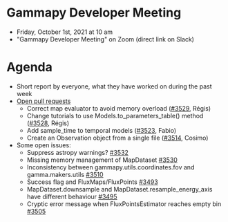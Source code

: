 # Gammapy Developer Meeting

* Friday, October 1st, 2021 at 10 am
* "Gammapy Developer Meeting" on Zoom (direct link on Slack)
# Agenda

* Short report by everyone, what they have worked on during the past week
* [Open pull requests](https://github.com/gammapy/gammapy/pulls)
  * Correct map evaluator to avoid memory overload ([#3529](https://github.com/gammapy/gammapy/pull/3529), Régis)
  * Change tutorials to use Models.to_parameters_table() method ([#3528](https://github.com/gammapy/gammapy/pull/3528), Régis)
  * Add sample_time to temporal models  ([#3523](https://github.com/gammapy/gammapy/pull/3523), Fabio)
  * Create an Observation object from a single file ([#3514](https://github.com/gammapy/gammapy/pull/3514), Cosimo)
* Some open issues:
  * Suppress astropy warnings? [#3532](https://github.com/gammapy/gammapy/issues/3532)
  * Missing memory management of MapDataset [#3530](https://github.com/gammapy/gammapy/issues/3530)
  * Inconsistency between gammapy.utils.coordinates.fov and gamma.makers.utils [#3510](https://github.com/gammapy/gammapy/issues/3510)
  * Success flag and FluxMaps/FluxPoints [#3493](https://github.com/gammapy/gammapy/issues/3493)
  * MapDataset.downsample and MapDataset.resample_energy_axis have different behaviour [#3495](https://github.com/gammapy/gammapy/issues/3495)
  * Cryptic error message when FluxPointsEstimator reaches empty bin [#3505](https://github.com/gammapy/gammapy/issues/3505)


